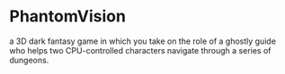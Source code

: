 # PhantomVision
a 3D dark fantasy game in which you take on the role of a ghostly guide who helps two CPU-controlled characters navigate through a series of dungeons.
